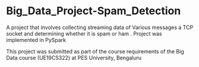 # Big_Data_Project-Spam_Detection

A project that involves collecting streaming data of Various messages a TCP socket and determining whether it is spam or ham . Project was implemented in PySpark

This project was submitted as part of the course requirements of the Big Data course (UE19CS322) at PES University, Bengaluru
